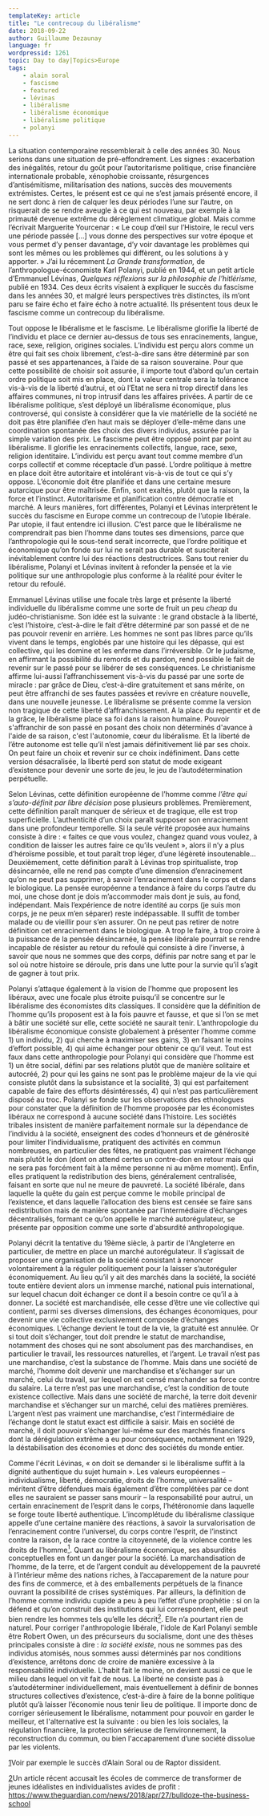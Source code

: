 ```yaml
---
templateKey: article
title: "Le contrecoup du libéralisme"
date: 2018-09-22
author: Guillaume Dezaunay
language: fr
wordpressid: 1261
topic: Day to day|Topics>Europe
tags:
    - alain soral
    - fascisme
    - featured
    - lévinas
    - libéralisme
    - libéralisme économique
    - libéralisme politique
    - polanyi
---
```


La situation contemporaine ressemblerait à celle des années 30. Nous serions dans une situation de pré-effondrement. Les signes : exacerbation des inégalités, retour du goût pour l’autoritarisme politique, crise financière internationale probable, xénophobie croissante, résurgences d’antisémitisme, militarisation des nations, succès des mouvements extrémistes. Certes, le présent est ce qui ne s’est jamais présenté encore, il ne sert donc à rien de calquer les deux périodes l’une sur l’autre, on risquerait de se rendre aveugle à ce qui est nouveau, par exemple à la primauté devenue extrême du dérèglement climatique global. Mais comme l’écrivait Marguerite Yourcenar : « Le coup d’œil sur l’Histoire, le recul vers une période passée […] vous donne des perspectives sur votre époque et vous permet d’y penser davantage, d’y voir davantage les problèmes qui sont les mêmes ou les problèmes qui diffèrent, ou les solutions à y apporter. » J’ai lu récemment <em>La</em> <em>Grande transformation,</em> de l’anthropologue-économiste Karl Polanyi, publié en 1944, et un petit article d’Emmanuel Lévinas, <em>Quelques réflexions sur la philosophie de l’hitlérisme</em>, publié en 1934. Ces deux écrits visaient à expliquer le succès du fascisme dans les années 30, et malgré leurs perspectives très distinctes, ils m’ont paru se faire écho et faire écho à notre actualité. Ils présentent tous deux le fascisme comme un contrecoup du libéralisme.

Tout oppose le libéralisme et le fascisme. Le libéralisme glorifie la liberté de l’individu et place ce dernier au-dessus de tous ses enracinements, langue, race, sexe, religion, origines sociales. L’individu est perçu alors comme un être qui fait ses choix librement, c’est-à-dire sans être déterminé par son passé et ses appartenances, à l’aide de sa raison souveraine. Pour que cette possibilité de choisir soit assurée, il importe tout d’abord qu’un certain ordre politique soit mis en place, dont la valeur centrale sera la tolérance vis-à-vis de la liberté d’autrui, et où l’Etat ne sera ni trop directif dans les affaires communes, ni trop intrusif dans les affaires privées. A partir de ce libéralisme politique, s’est déployé un libéralisme économique, plus controversé, qui consiste à considérer que la vie matérielle de la société ne doit pas être planifiée d’en haut mais se déployer d’elle-même dans une coordination spontanée des choix des divers individus, assurée par la simple variation des prix. Le fascisme peut être opposé point par point au libéralisme. Il glorifie les enracinements collectifs, langue, race, sexe, religion identitaire. L’individu est perçu avant tout comme membre d’un corps collectif et comme réceptacle d’un passé. L’ordre politique à mettre en place doit être autoritaire et intolérant vis-à-vis de tout ce qui s’y oppose. L’économie doit être planifiée et dans une certaine mesure autarcique pour être maîtrisée. Enfin, sont exaltés, plutôt que la raison, la force et l’instinct. Autoritarisme et planification contre démocratie et marché. A leurs manières, fort différentes, Polanyi et Lévinas interprètent le succès du fascisme en Europe comme un contrecoup de l’utopie libérale. Par utopie, il faut entendre ici illusion. C’est parce que le libéralisme ne comprendrait pas bien l’homme dans toutes ses dimensions, parce que l’anthropologie qui le sous-tend serait incorrecte, que l’ordre politique et économique qu’on fonde sur lui ne serait pas durable et susciterait inévitablement contre lui des réactions destructrices. Sans tout renier du libéralisme, Polanyi et Lévinas invitent à refonder la pensée et la vie politique sur une anthropologie plus conforme à la réalité pour éviter le retour du refoulé.

Emmanuel Lévinas utilise une focale très large et présente la liberté individuelle du libéralisme comme une sorte de fruit un peu <em>cheap</em> du judéo-christianisme. Son idée est la suivante : le grand obstacle à la liberté, c’est l’histoire, c’est-à-dire le fait d’être déterminé par son passé et de ne pas pouvoir revenir en arrière. Les hommes ne sont pas libres parce qu’ils vivent dans le temps, englobés par une histoire qui les dépasse, qui est collective, qui les domine et les enferme dans l’irréversible. Or le judaïsme, en affirmant la possibilité du remords et du pardon, rend possible le fait de revenir sur le passé pour se libérer de ses conséquences. Le christianisme affirme lui-aussi l’affranchissement vis-à-vis du passé par une sorte de miracle : par grâce de Dieu, c’est-à-dire gratuitement et sans mérite, on peut être affranchi de ses fautes passées et revivre en créature nouvelle, dans une nouvelle jeunesse. Le libéralisme se présente comme la version non tragique de cette liberté d’affranchissement. A la place du repentir et de la grâce, le libéralisme place sa foi dans la raison humaine. Pouvoir s'affranchir de son passé en posant des choix non déterminés d'avance à l'aide de sa raison, c'est l'autonomie, cœur du libéralisme. Et la liberté de l’être autonome est telle qu’il n’est jamais définitivement lié par ses choix. On peut faire un choix et revenir sur ce choix indéfiniment. Dans cette version désacralisée, la liberté perd son statut de mode exigeant d’existence pour devenir une sorte de jeu, le jeu de l’autodétermination perpétuelle.

Selon Lévinas, cette définition européenne de l’homme comme <em>l’être qui s’auto-définit par libre décision</em> pose plusieurs problèmes. Premièrement, cette définition paraît manquer de sérieux et de tragique, elle est trop superficielle. L’authenticité d’un choix paraît supposer son enracinement dans une profondeur temporelle. Si la seule vérité proposée aux humains consiste à dire : « faites ce que vous voulez, changez quand vous voulez, à condition de laisser les autres faire ce qu’ils veulent », alors il n’y a plus d’héroïsme possible, et tout paraît trop léger, d’une légèreté insoutenable... Deuxièmement, cette définition paraît à Lévinas trop spiritualiste, trop désincarnée, elle ne rend pas compte d’une dimension d’enracinement qu’on ne peut pas supprimer, à savoir l’enracinement dans le corps et dans le biologique. La pensée européenne a tendance à faire du corps l’autre du moi, une chose dont je dois m’accommoder mais dont je suis, au fond, indépendant. Mais l’expérience de notre identité au corps (je suis mon corps, je ne peux m’en séparer) reste indépassable. Il suffit de tomber malade ou de vieillir pour s’en assurer. On ne peut pas retirer de notre définition cet enracinement dans le biologique. A trop le faire, à trop croire à la puissance de la pensée désincarnée, la pensée libérale pourrait se rendre incapable de résister au retour du refoulé qui consiste à dire l’inverse, à savoir que nous ne sommes que des corps, définis par notre sang et par le sol où notre histoire se déroule, pris dans une lutte pour la survie qu’il s’agit de gagner à tout prix.

Polanyi s’attaque également à la vision de l’homme que proposent les libéraux, avec une focale plus étroite puisqu’il se concentre sur le libéralisme des économistes dits classiques. Il considère que la définition de l’homme qu’ils proposent est à la fois pauvre et fausse, et que si l’on se met à bâtir une société sur elle, cette société ne saurait tenir. L’anthropologie du libéralisme économique consiste globalement à présenter l’homme comme 1) un individu, 2) qui cherche à maximiser ses gains, 3) en faisant le moins d’effort possible, 4) qui aime échanger pour obtenir ce qu’il veut. Tout est faux dans cette anthropologie pour Polanyi qui considère que l’homme est 1) un être social, défini par ses relations plutôt que de manière solitaire et autocréé, 2) pour qui les gains ne sont pas le problème majeur de la vie qui consiste plutôt dans la subsistance et la socialité, 3) qui est parfaitement capable de faire des efforts désintéressés, 4) qui n’est pas particulièrement disposé au troc. Polanyi se fonde sur les observations des ethnologues pour constater que la définition de l’homme proposée par les économistes libéraux ne correspond à aucune société dans l’histoire. Les sociétés tribales insistent de manière parfaitement normale sur la dépendance de l’individu à la société, enseignent des codes d’honneurs et de générosité pour limiter l’individualisme, pratiquent des activités en commun nombreuses, en particulier des fêtes, ne pratiquent pas vraiment l’échange mais plutôt le don (dont on attend certes un contre-don en retour mais qui ne sera pas forcément fait à la même personne ni au même moment). Enfin, elles pratiquent la redistribution des biens, généralement centralisée, faisant en sorte que nul ne meure de pauvreté. La société libérale, dans laquelle la quête du gain est perçue comme le mobile principal de l’existence, et dans laquelle l’allocation des biens est censée se faire sans redistribution mais de manière spontanée par l’intermédiaire d’échanges décentralisés, formant ce qu’on appelle le marché autorégulateur, se présente par opposition comme une sorte d'absurdité anthropologique.

Polanyi décrit la tentative du 19ème siècle, à partir de l'Angleterre en particulier, de mettre en place un marché autorégulateur. Il s’agissait de proposer une organisation de la société consistant à renoncer volontairement à la réguler politiquement pour la laisser s’autoréguler économiquement. Au lieu qu’il y ait des marchés dans la société, la société toute entière devient alors un immense marché, national puis international, sur lequel chacun doit échanger ce dont il a besoin contre ce qu’il a à donner. La société est marchandisée, elle cesse d’être une vie collective qui contient, parmi ses diverses dimensions, des échanges économiques, pour devenir une vie collective exclusivement composée d’échanges économiques. L’échange devient le tout de la vie, la gratuité est annulée. Or si tout doit s’échanger, tout doit prendre le statut de marchandise, notamment des choses qui ne sont absolument pas des marchandises, en particulier le travail, les ressources naturelles, et l’argent. Le travail n’est pas une marchandise, c’est la substance de l’homme. Mais dans une société de marché, l’homme doit devenir une marchandise et s’échanger sur un marché, celui du travail, sur lequel on est censé marchander sa force contre du salaire. La terre n’est pas une marchandise, c’est la condition de toute existence collective. Mais dans une société de marché, la terre doit devenir marchandise et s’échanger sur un marché, celui des matières premières. L’argent n’est pas vraiment une marchandise, c’est l’intermédiaire de l’échange dont le statut exact est difficile à saisir. Mais en société de marché, il doit pouvoir s’échanger lui-même sur des marchés financiers dont la dérégulation extrême a eu pour conséquence, notamment en 1929, la déstabilisation des économies et donc des sociétés du monde entier.

Comme l'écrit Lévinas, « on doit se demander si le libéralisme suffit à la dignité authentique du sujet humain ». Les valeurs européennes – individualisme, liberté, démocratie, droits de l’homme, universalité – méritent d’être défendues mais également d’être complétées par ce dont elles ne sauraient se passer sans mourir – la responsabilité pour autrui, un certain enracinement de l’esprit dans le corps, l’hétéronomie dans laquelle se forge toute liberté authentique. L’incomplétude du libéralisme classique appelle d’une certaine manière des réactions, à savoir la survalorisation de l’enracinement contre l’universel, du corps contre l’esprit, de l’instinct contre la raison, de la race contre la citoyenneté, de la violence contre les droits de l’homme<a href="#sdfootnote1sym"><sup>1</sup></a>. Quant au libéralisme économique, ses absurdités conceptuelles en font un danger pour la société. La marchandisation de l’homme, de la terre, et de l’argent conduit au développement de la pauvreté à l’intérieur même des nations riches, à l’accaparement de la nature pour des fins de commerce, et à des emballements perpétuels de la finance ouvrant la possibilité de crises systémiques. Par ailleurs, la définition de l’homme comme individu cupide a peu à peu l’effet d’une prophétie : si on la défend et qu’on construit des institutions qui lui correspondent, elle peut bien rendre les hommes tels qu’elle les décrit<a href="#sdfootnote2sym"><sup>2</sup></a>. Elle n’a pourtant rien de naturel. Pour corriger l'anthropologie libérale, l'idole de Karl Polanyi semble être Robert Owen, un des précurseurs du socialisme, dont une des thèses principales consiste à dire : <em>la société existe</em>, nous ne sommes pas des individus atomisés, nous sommes aussi déterminés par nos conditions d’existence, arrêtons donc de croire de manière excessive à la responsabilité individuelle. L’habit fait le moine, on devient aussi ce que le milieu dans lequel on vit fait de nous. La liberté ne consiste pas à s’autodéterminer individuellement, mais éventuellement à définir de bonnes structures collectives d’existence, c’est-à-dire à faire de la bonne politique plutôt qu’à laisser l’économie nous tenir lieu de politique. Il importe donc de corriger sérieusement le libéralisme, notamment pour pouvoir en garder le meilleur, et l'alternative est la suivante : ou bien les lois sociales, la régulation financière, la protection sérieuse de l’environnement, la reconstruction du commun, ou bien l'accaparement d’une société dissolue par les violents.

<a href="#sdfootnote1anc">1</a>Voir par exemple le succès d’Alain Soral ou de Raptor dissident.

<a href="#sdfootnote2anc">2</a>Un article récent accusait les écoles de commerce de transformer de jeunes idéalistes en individualistes avides de profit : https://www.theguardian.com/news/2018/apr/27/bulldoze-the-business-school
